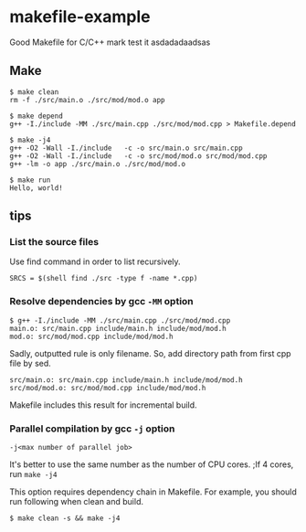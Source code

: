 # makefile-example
Good Makefile for C/C++
mark test it 
asdadadaadsas
## Make

~~~
$ make clean
rm -f ./src/main.o ./src/mod/mod.o app

$ make depend
g++ -I./include -MM ./src/main.cpp ./src/mod/mod.cpp > Makefile.depend

$ make -j4
g++ -O2 -Wall -I./include   -c -o src/main.o src/main.cpp
g++ -O2 -Wall -I./include   -c -o src/mod/mod.o src/mod/mod.cpp
g++ -lm -o app ./src/main.o ./src/mod/mod.o

$ make run
Hello, world!
~~~


## tips

### List the source files
Use find command in order to list recursively.

~~~
SRCS = $(shell find ./src -type f -name *.cpp)
~~~

### Resolve dependencies by gcc `-MM` option

~~~
$ g++ -I./include -MM ./src/main.cpp ./src/mod/mod.cpp
main.o: src/main.cpp include/main.h include/mod/mod.h
mod.o: src/mod/mod.cpp include/mod/mod.h
~~~

Sadly, outputted rule is only filename.
So, add directory path from first cpp file by sed.

~~~
src/main.o: src/main.cpp include/main.h include/mod/mod.h
src/mod/mod.o: src/mod/mod.cpp include/mod/mod.h
~~~

Makefile includes this result for incremental build.

### Parallel compilation by gcc `-j` option
`-j<max number of parallel job>`

It's better to use the same number as the number of CPU cores.
;If 4 cores, run `make -j4`

This option requires dependency chain in Makefile.
For example, you should run following when clean and build.

~~~
$ make clean -s && make -j4
~~~

